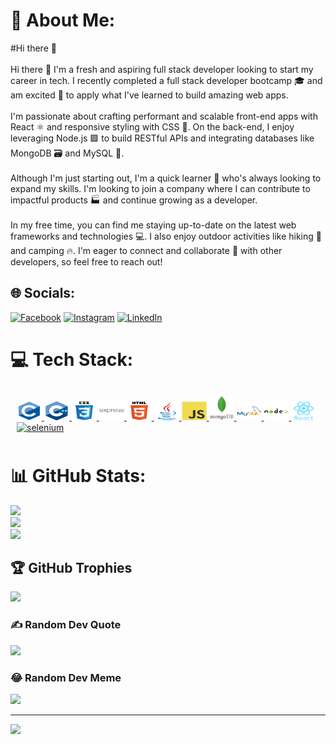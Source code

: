 # 💫 About Me:
#Hi there 👋<br><br>Hi there 👋 I'm a fresh and aspiring full stack developer looking to start my career in tech. I recently completed a full stack developer bootcamp 🎓 and am excited 🤩 to apply what I've learned to build amazing web apps.<br><br>I'm passionate about crafting performant and scalable front-end apps with React ⚛️ and responsive styling with CSS 🎨. On the back-end, I enjoy leveraging Node.js 🟩 to build RESTful APIs and integrating databases like MongoDB 🗃️ and MySQL 📀.<br><br>Although I'm just starting out, I'm a quick learner 📖 who's always looking to expand my skills. I'm looking to join a company where I can contribute to impactful products 🏭 and continue growing as a developer.<br><br>In my free time, you can find me staying up-to-date on the latest web frameworks and technologies 💻. I also enjoy outdoor activities like hiking 🥾 and camping 🔥. I'm eager to connect and collaborate 🤝 with other developers, so feel free to reach out!


## 🌐 Socials:
[![Facebook](https://img.shields.io/badge/Facebook-%231877F2.svg?logo=Facebook&logoColor=white)](https://facebook.com/shrikant.gaikwad.31392) [![Instagram](https://img.shields.io/badge/Instagram-%23E4405F.svg?logo=Instagram&logoColor=white)](https://instagram.com/its_shri_20) [![LinkedIn](https://img.shields.io/badge/LinkedIn-%230077B5.svg?logo=linkedin&logoColor=white)](https://linkedin.com/in/contactshrikantgaikwad/) 

# 💻 Tech Stack:
<p align="left" style="padding:10px;"> <a href="https://www.cprogramming.com/" target="_blank" rel="noreferrer"> <img src="https://raw.githubusercontent.com/devicons/devicon/master/icons/c/c-original.svg" alt="c" width="40" height="30"/> </a> <a href="https://www.w3schools.com/cpp/" target="_blank" rel="noreferrer"> <img src="https://raw.githubusercontent.com/devicons/devicon/master/icons/cplusplus/cplusplus-original.svg" alt="cplusplus" width="40" height="30"/> </a> <a href="https://www.w3schools.com/css/" target="_blank" rel="noreferrer"> <img src="https://raw.githubusercontent.com/devicons/devicon/master/icons/css3/css3-original-wordmark.svg" alt="css3" width="40" height="30"/> </a> <a href="https://expressjs.com" target="_blank" rel="noreferrer"> <img src="https://raw.githubusercontent.com/devicons/devicon/master/icons/express/express-original-wordmark.svg" alt="express" width="40" height="30"/> </a> <a href="https://www.w3.org/html/" target="_blank" rel="noreferrer"> <img src="https://raw.githubusercontent.com/devicons/devicon/master/icons/html5/html5-original-wordmark.svg" alt="html5" width="40" height="30"/> </a> <a href="https://www.java.com" target="_blank" rel="noreferrer"> <img src="https://raw.githubusercontent.com/devicons/devicon/master/icons/java/java-original.svg" alt="java" width="40" height="30"/> </a> <a href="https://developer.mozilla.org/en-US/docs/Web/JavaScript" target="_blank" rel="noreferrer"> <img src="https://raw.githubusercontent.com/devicons/devicon/master/icons/javascript/javascript-original.svg" alt="javascript" width="40" height="30"/> </a> <a href="https://www.mongodb.com/" target="_blank" rel="noreferrer"> <img src="https://raw.githubusercontent.com/devicons/devicon/master/icons/mongodb/mongodb-original-wordmark.svg" alt="mongodb" width="40" height="40"/> </a> <a href="https://www.mysql.com/" target="_blank" rel="noreferrer"> <img src="https://raw.githubusercontent.com/devicons/devicon/master/icons/mysql/mysql-original-wordmark.svg" alt="mysql" width="40" height="30"/> </a> <a href="https://nodejs.org" target="_blank" rel="noreferrer"> <img src="https://raw.githubusercontent.com/devicons/devicon/master/icons/nodejs/nodejs-original-wordmark.svg" alt="nodejs" width="40" height="30"/> </a> <a href="https://reactjs.org/" target="_blank" rel="noreferrer"> <img src="https://raw.githubusercontent.com/devicons/devicon/master/icons/react/react-original-wordmark.svg" alt="react" width="40" height="30"/> </a> <a href="https://www.selenium.dev" target="_blank" rel="noreferrer"> <img src="https://raw.githubusercontent.com/detain/svg-logos/780f25886640cef088af994181646db2f6b1a3f8/svg/selenium-logo.svg" alt="selenium" width="40" height="30"/> </a> </p>


# 📊 GitHub Stats:
![](https://github-readme-stats.vercel.app/api?username=shrikantg199&theme=radical&hide_border=true&include_all_commits=true&count_private=true)<br/>
![](https://github-readme-streak-stats.herokuapp.com/?user=shrikantg199&theme=radical&hide_border=true)<br/>
![](https://github-readme-stats.vercel.app/api/top-langs/?username=shrikantg199&theme=radical&hide_border=true&include_all_commits=true&count_private=true&layout=compact)

## 🏆 GitHub Trophies
![](https://github-profile-trophy.vercel.app/?username=shrikantg199&theme=discord&no-frame=true&no-bg=false&margin-w=4)

### ✍️ Random Dev Quote
![](https://quotes-github-readme.vercel.app/api?type=horizontal&theme=tokyonight)

### 😂 Random Dev Meme
<img src='https://randommeme-five.vercel.app/' style="height: 400px;"/>

---
[![](https://visitcount.itsvg.in/api?id=shrikantg199&icon=0&color=7)](https://visitcount.itsvg.in)

<!-- Proudly created with GPRM ( https://gprm.itsvg.in ) -->
